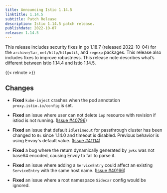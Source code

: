```yaml
---
title: Announcing Istio 1.14.5
linktitle: 1.14.5
subtitle: Patch Release
description: Istio 1.14.5 patch release.
publishdate: 2022-10-07
release: 1.14.5
---
```


This release includes security fixes in go 1.18.7 (released 2022-10-04) for the `archive/tar`, `net/http/httputil`, and `regexp` packages.
This release also includes fixes to improve robustness.
This release note describes what’s different between Istio 1.14.4 and Istio 1.14.5.

{{< relnote >}}

## Changes

- **Fixed** `kube-inject` crashes when the pod annotation `proxy.istio.io/config` is set.

- **Fixed** an issue where user can not delete `iop` resource with revision if istiod is not running.  ([Issue #40796](https://github.com/istio/istio/issues/40796))

- **Fixed** an issue that default `idleTimeout` for passthrough cluster has been changed to `0s` since 1.14.0 and timeout is disabled. Previous behavior is using Envoy's default value.
  ([Issue #41114](https://github.com/istio/istio/issues/41114))

- **Fixed** a bug where the return dynamically generated by `jwks` was not base64 encoded, causing Envoy to fail to parse it.

- **Fixed** an issue where adding a `ServiceEntry` could affect an existing `ServiceEntry` with the same host name.
  ([Issue #40166](https://github.com/istio/istio/issues/40166))

- **Fixed** an issue where a root namespace `Sidecar` config would be ignored.

